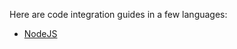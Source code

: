 Here are code integration guides in a few languages:

- [NodeJS](https://github.com/Nordvisor/sample-integration-guide/tree/nodejs)
